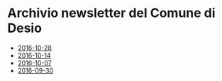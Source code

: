 # Archivio newsletter del Comune di Desio

- [2016-10-28](/archivio/2016-10-28.md)
- [2016-10-14](/archivio/2016-10-14.md)
- [2016-10-07](/archivio/2016-10-07.md)
- [2016-09-30](/archivio/2016-09-30.md)
